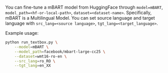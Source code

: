 You can fine-tune a mBART model from HuggingFace through ``model=mBART``, ``model_path=<hf-or-local-path>``, ``dataset=<dataset-name>``. Specifically, mBART is a Multilingual Model. You can set source language and target language with ``src_lang=<source language>``, ``tgt_lang=<target_language>``.

Example usage:

```bash
python run_textbox.py \
    --model=mBART \
    --model_path=facebook/mbart-large-cc25 \
    --dataset=wmt16-ro-en \
    --src_lang=ro_RO \
    --tgt_lang=en_XX
```
